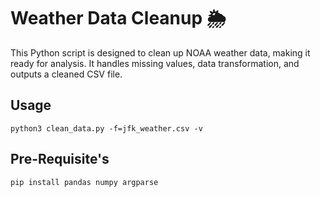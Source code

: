 # Weather Data Cleanup 🌦️

This Python script is designed to clean up NOAA weather data, making it ready for analysis. It handles missing values, data transformation, and outputs a cleaned CSV file.



## Usage

```
python3 clean_data.py -f=jfk_weather.csv -v
```

## Pre-Requisite's
```
pip install pandas numpy argparse
```

